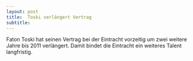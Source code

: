 ```yaml
---
layout: post
title:  Toski verlängert Vertrag
subtitle:  
---
```


Faton Toski hat seinen Vertrag bei der Eintracht vorzeitig um zwei weitere Jahre bis 2011 verlängert. Damit bindet die Eintracht ein weiteres Talent langfristig.


